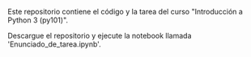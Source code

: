 Este repositorio contiene el código y la tarea del curso "Introducción a Python 3 (py101)". 

Descargue el repositorio y ejecute la notebook llamada 'Enunciado_de_tarea.ipynb'.